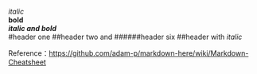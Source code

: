 _italic_  
**bold**  
**_italic and bold_**  
#header one
##header two and 
######header six
##header with _italic_

  
Reference：https://github.com/adam-p/markdown-here/wiki/Markdown-Cheatsheet
